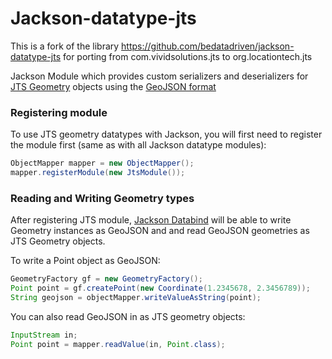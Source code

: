 
# Jackson-datatype-jts

This is a fork of the library https://github.com/bedatadriven/jackson-datatype-jts for porting from com.vividsolutions.jts to org.locationtech.jts

Jackson Module which provides custom serializers and deserializers for
[JTS Geometry](https://github.com/locationtech/jts) objects
using the [GeoJSON format](http://www.geojson.org/geojson-spec.html)

### Registering module

To use JTS geometry datatypes with Jackson, you will first need to register the module first (same as
with all Jackson datatype modules):

```java
ObjectMapper mapper = new ObjectMapper();
mapper.registerModule(new JtsModule());
```

### Reading and Writing Geometry types

After registering JTS module, [Jackson Databind](https://github.com/FasterXML/jackson-databind)
will be able to write Geometry instances as GeoJSON and
and read GeoJSON geometries as JTS Geometry objects.

To write a Point object as GeoJSON:

```java
GeometryFactory gf = new GeometryFactory();
Point point = gf.createPoint(new Coordinate(1.2345678, 2.3456789));
String geojson = objectMapper.writeValueAsString(point);
```

You can also read GeoJSON in as JTS geometry objects:

```java
InputStream in;
Point point = mapper.readValue(in, Point.class);
```
